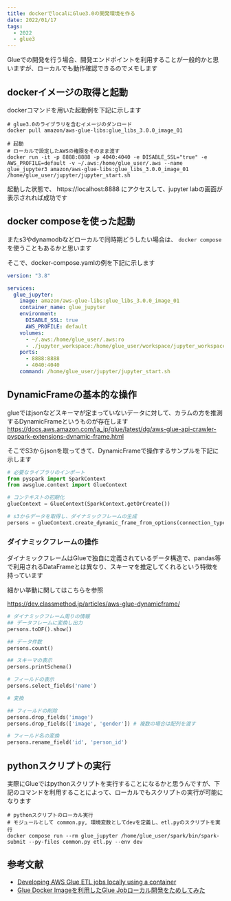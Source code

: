 ```yaml
---
title: dockerでlocalにGlue3.0の開発環境を作る
date: 2022/01/17
tags:
  - 2022
  - glue3
---
```


Glueでの開発を行う場合、開発エンドポイントを利用することが一般的かと思いますが、ローカルでも動作確認できるのでメモします

## dockerイメージの取得と起動

dockerコマンドを用いた起動例を下記に示します

```shell
# glue3.0のライブラリを含むイメージのダンロード
docker pull amazon/aws-glue-libs:glue_libs_3.0.0_image_01

# 起動
# ローカルで設定したAWSの権限をそのまま渡す
docker run -it -p 8888:8888 -p 4040:4040 -e DISABLE_SSL="true" -e AWS_PROFILE=default -v ~/.aws:/home/glue_user/.aws --name glue_jupyter3 amazon/aws-glue-libs:glue_libs_3.0.0_image_01 /home/glue_user/jupyter/jupyter_start.sh
```

起動した状態で、 https://localhost:8888 にアクセスして、jupyter labの画面が表示されれば成功です

## docker composeを使った起動

またs3やdynamodbなどローカルで同時期どうしたい場合は、 `docker compose` を使うこともあるかと思います

そこで、docker-compose.yamlの例を下記に示します

```yaml
version: "3.8"

services:
  glue_jupyter:
    image: amazon/aws-glue-libs:glue_libs_3.0.0_image_01
    container_name: glue_jupyter
    environment:
      DISABLE_SSL: true
      AWS_PROFILE: default
    volumes:
      - ~/.aws:/home/glue_user/.aws:ro
      - ./jupyter_workspace:/home/glue_user/workspace/jupyter_workspace
    ports:
      - 8888:8888
      - 4040:4040
    command: /home/glue_user/jupyter/jupyter_start.sh
```

## DynamicFrameの基本的な操作

glueではjsonなどスキーマが定まっていないデータに対して、カラムの方を推測するDynamicFrameというものが存在します
https://docs.aws.amazon.com/ja_jp/glue/latest/dg/aws-glue-api-crawler-pyspark-extensions-dynamic-frame.html

そこでS3からjsonを取ってきて、DynamicFrameで操作するサンプルを下記に示します

```python
# 必要なライブラリのインポート
from pyspark import SparkContext
from awsglue.context import GlueContext

# コンテキストの初期化
glueContext = GlueContext(SparkContext.getOrCreate())

# s3からデータを取得し、ダイナミックフレームの生成
persons = glueContext.create_dynamic_frame_from_options(connection_type = "s3", connection_options = {"paths": ["s3://awsglue-datasets/examples/us-legislators/all/persons.json"]}, format = "json")
```

### ダイナミックフレームの操作

ダイナミックフレームはGlueで独自に定義されているデータ構造で、pandas等で利用されるDataFrameとは異なり、スキーマを推定してくれるという特徴を持っています

細かい挙動に関してはこちらを参照

https://dev.classmethod.jp/articles/aws-glue-dynamicframe/

```python
# ダイナミックフレーム周りの情報
## データフレームに変換し出力
persons.toDF().show()

## データ件数
persons.count()

## スキーマの表示
persons.printSchema()

# フィールドの表示
persons.select_fields('name')

# 変換

## フィールドの削除
persons.drop_fields('image')
persons.drop_fields(['image', 'gender']) # 複数の場合は配列を渡す

# フィールド名の変換
persons.rename_field('id', 'person_id')
```

## pythonスクリプトの実行

実際にGlueではpythonスクリプトを実行することになるかと思うんですが、下記のコマンドを利用することによって、ローカルでもスクリプトの実行が可能になります

```shell
# pythonスクリプトのローカル実行
# モジュールとして common.py, 環境変数としてdevを定義し、etl.pyのスクリプトを実行
docker compose run --rm glue_jupyter /home/glue_user/spark/bin/spark-submit --py-files common.py etl.py --env dev
```

## 参考文献

- [Developing AWS Glue ETL jobs locally using a container](https://aws.amazon.com/jp/blogs/big-data/developing-aws-glue-etl-jobs-locally-using-a-container/)
- [Glue Docker Imageを利用したGlue Jobローカル開発をためしてみた](https://dev.classmethod.jp/articles/2022-01-29-glue-local-dockerimage/)

